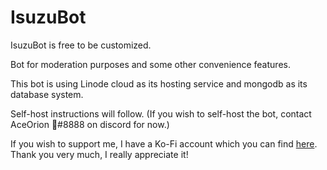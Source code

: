 # IsuzuBot

IsuzuBot is free to be customized.

Bot for moderation purposes and some other convenience features.

This bot is using Linode cloud as its hosting service and mongodb as its database system.

Self-host instructions will follow. (If you wish to self-host the bot, contact AceOrion 🤖#8888 on discord for now.)

If you wish to support me, I have a Ko-Fi account which you can find [here](https://ko-fi.com/aceorion18). Thank you very much, I really appreciate it!
